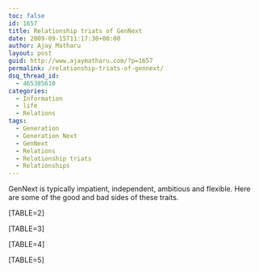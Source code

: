 ```yaml
---
toc: false
id: 1657
title: Relationship triats of GenNext
date: 2009-09-15T11:17:30+00:00
author: Ajay Matharu
layout: post
guid: http://www.ajaymatharu.com/?p=1657
permalink: /relationship-triats-of-gennext/
dsq_thread_id:
  - 465385610
categories:
  - Information
  - life
  - Relations
tags:
  - Generation
  - Generation Next
  - GenNext
  - Relations
  - Relationship triats
  - Relationships
---
```

GenNext is typically impatient, independent, ambitious and flexible. Here are some of the good and bad sides of these traits.

[TABLE=2]

[TABLE=3]

[TABLE=4]

[TABLE=5]
